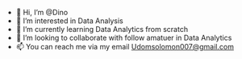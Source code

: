 - 👋 Hi, I’m @Dino
- 👀 I’m interested in Data Analysis
- 🌱 I’m currently learning Data Analytics from scratch
- 💞️ I’m looking to collaborate with follow amatuer in Data Analytics
- 📫 You can reach me via my email Udomsolomon007@gmail.com

<!---
Dinojnr01/Dinojnr01 is a ✨ special ✨ repository because its `README.md` (this file) appears on your GitHub profile.
You can click the Preview link to take a look at your changes.
--->
